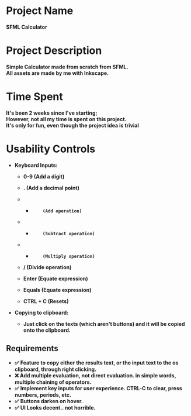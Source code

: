 # Project Name
<b>SFML Calculator<b>

# Project Description
Simple Calculator made from scratch from SFML. <br>
All assets are made by me with Inkscape.

# Time Spent
It's been 2 weeks since I've starting; <br>
However, not all my time is spent on this project. <br> 
It's only for fun, even though the project idea is trivial

# Usability Controls

- Keyboard Inputs:

    - 0-9       (Add a digit)       
    - .         (Add a decimal point)      
    - +         (Add operation)           
    - -         (Subtract operation)
    - *         (Multiply operation)
    - /         (Divide operation)
    
    - Enter     (Equate expression)
    - Equals    (Equate expression)
    - CTRL + C  (Resets)

- Copying to clipboard:

    - Just click on the texts (which aren't buttons) and it will be copied onto the clipboard.

## Requirements
- ✅ Feature to copy either the results text, or the input text to the os clipboard, through right clicking.
- ❌ Add multiple evaluation, not direct evaluation. in simple words, multiple chaining of operators.
- ✅ Implement key inputs for user experience. CTRL-C to clear, press numbers, periods, etc.
- ✅ Buttons darken on hover.
- ✅ UI Looks decent.. not horrible.

